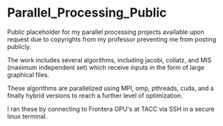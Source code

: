 # Parallel_Processing_Public
Public placeholder for my parallel processing projects available upon request due to copyrights from my professor preventing me from posting publicly.

The work includes several algorithms, including jacobi, collatz, and MIS (maximum independent set) which receive inputs in the form of large graphical files.

These algorithms are parallelized using MPI, omp, pthreads, cuda, and a finally hybrid versions to reach a further level of optimization.

I ran these by connecting to Frontera GPU's at TACC via SSH in a secure linux terminal. 
